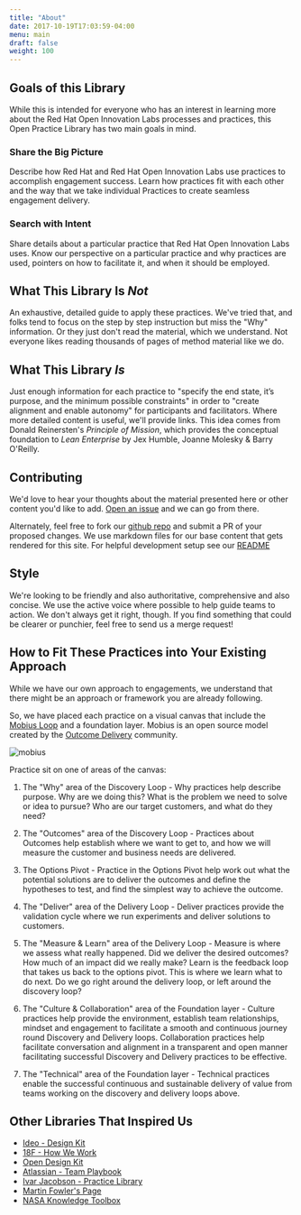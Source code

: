 ```yaml
---
title: "About"
date: 2017-10-19T17:03:59-04:00
menu: main
draft: false
weight: 100
---
```


## Goals of this Library
While this is intended for everyone who has an interest in learning more about the Red Hat Open Innovation Labs processes and practices, this Open Practice Library has two main goals in mind.

### Share the Big Picture
Describe how Red Hat and Red Hat Open Innovation Labs use practices to accomplish engagement success. Learn how practices fit with each other and the way that we take individual Practices to create seamless engagement delivery.

### Search with Intent
Share details about a particular practice that Red Hat Open Innovation Labs uses. Know our perspective on a particular practice and why practices are used, pointers on how to facilitate it, and when it should be employed.

## What This Library Is *Not*
An exhaustive, detailed guide to apply these practices. We've tried that, and folks tend to focus on the step by step instruction but miss the "Why" information. Or they just don't read the material, which we understand. Not everyone likes reading thousands of pages of method material like we do.

## What This Library *Is*
Just enough information for each practice to "specify the end state, it’s purpose, and the minimum possible constraints" in order to "create alignment and enable autonomy" for participants and facilitators. Where more detailed content is useful, we'll provide links. This idea comes from Donald Reinersten's *Principle of Mission*, which provides the conceptual foundation to *Lean Enterprise* by Jex Humble, Joanne Molesky & Barry O'Reilly.

## Contributing

We'd love to hear your thoughts about the material presented here or other content you'd like to add. [Open an issue](https://github.com/rht-labs/practice-library/issues) and we can go from there.

Alternately, feel free to fork our [github repo](https://github.com/rht-labs/practice-library) and submit a PR of your proposed changes. We use markdown files for our base content that gets rendered for this site. For helpful development setup see our [README](https://github.com/rht-labs/practice-library/blob/master/README.md)

## Style

We're looking to be friendly and also authoritative, comprehensive and also concise. We use the active voice where possible to help guide teams to action. We don't always get it right, though. If you find something that could be clearer or punchier, feel free to send us a merge request!

## How to Fit These Practices into Your Existing Approach
While we have our own approach to engagements, we understand that there might be an approach or framework you are already following. 

So, we have placed each practice on a visual canvas that include the [Mobius Loop](http://www.mobiusloop.com) and a foundation layer. Mobius is an open source model created by the [Outcome Delivery](http://www.outcomedelivery.com) community. 

![mobius](/images/mobius_with_foundation.png)

Practice sit on one of areas of the canvas:


1. The "Why" area of the Discovery Loop - Why practices help describe purpose. Why are we doing this? What is the problem we need to solve or idea to pursue? Who are our target customers, and what do they need?

2. The "Outcomes" area of the Discovery Loop - Practices about Outcomes help establish where we want to get to, and how we will measure the customer and business needs are delivered.

3. The Options Pivot - Practice in the Options Pivot help work out what the potential solutions are to deliver the outcomes and define the hypotheses to test, and find the simplest way to achieve the outcome.

4. The "Deliver" area of the Delivery Loop - Deliver practices provide the validation cycle where we run experiments and deliver solutions to customers.

5. The "Measure & Learn" area of the Delivery Loop - Measure is where we assess what really happened. Did we deliver the desired outcomes? How much of an impact did we really make? Learn is the feedback loop that takes us back to the options pivot. This is where we learn what to do next. Do we go right around the delivery loop, or left around the discovery loop?

6. The "Culture & Collaboration" area of the Foundation layer - Culture practices help provide the environment, establish team relationships, mindset and engagement to facilitate a smooth and continuous journey round Discovery and Delivery loops. Collaboration practices help facilitate conversation and alignment in a transparent and open manner facilitating successful Discovery and Delivery practices to be effective.

7. The "Technical" area of the Foundation layer - Technical practices enable the successful continuous and sustainable delivery of value from teams working on the discovery and delivery loops above.



## Other Libraries That Inspired Us

- [Ideo - Design Kit](http://www.designkit.org/methods)
- [18F - How We Work](https://18f.gsa.gov/how-we-work/)
- [Open Design Kit](http://opendesignkit.org/)
- [Atlassian - Team Playbook](https://www.atlassian.com/team-playbook)
- [Ivar Jacobson - Practice Library](https://practicelibrary.ivarjacobson.com/start)
- [Martin Fowler's Page](https://martinfowler.com/)
- [NASA Knowledge Toolbox](https://km.nasa.gov/knowledge-toolbox/)
